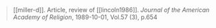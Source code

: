 > [[miller-d]]. Article, review of [[lincoln1986]]. *Journal of the American Academy of Religion*, 1989-10-01, Vol.57 (3), p.654